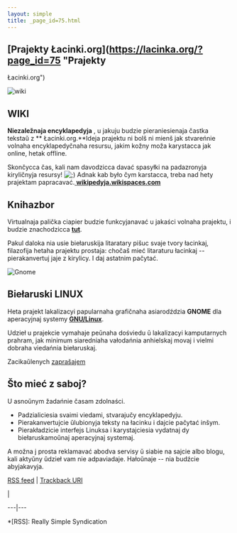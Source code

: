 ```yaml
---
layout: simple
title: _page_id=75.html 
---
```






## [Prajekty Łacinki.org](https://lacinka.org/?page_id=75 "Prajekty
Łacinki.org")

![wiki](https://wikipedyja.wikispaces.com/space/showlogo/Lacinka-org)

## WIKI

**Niezaležnaja encyklapedyja** , u jakuju budzie pieraniesienaja častka
tekstaŭ z ** Łacinki.org.**Ideja prajektu ni bolš ni mienš jak stvareńnie
volnaha encyklapedyčnaha resursu, jakim kožny moža karystacca jak online,
hetak offline.

Skončycca čas, kali nam davodzicca davać spasyłki na padazronyja kiryličnyja
resursy! ![;\)](https://lacinka.org/wp-includes/images/smilies/icon_wink.gif)
Adnak kab było čym karstacca, treba nad hety prajektam papracavać.[
**wikipedyja.wikispaces.com**](https://wikipedyja.wikispaces.com)

## Knihazbor

Virtualnaja palička ciapier budzie funkcyjanavać u jakaści volnaha prajektu, i
budzie znachodzicca **[tut](https://my.opera.com/litaratura/blog/)**.

Pakul daloka nia usie biełaruskija litaratary pišuc svaje tvory łacinkaj,
filazofija hetaha prajektu prostaja: chočaš mieć litaraturu łacinkaj --
pierakanvertuj jaje z kirylicy. I daj astatnim pačytać.

![Gnome](https://lacinka.org/images/be-latn-gnome.png)

## Biełaruski LINUX

Heta prajekt lakalizacyi papularnaha grafičnaha asiarodździa **GNOME** dla
aperacyjnaj systemy [**GNU/Linux**](https://en.wikipedia.org/wiki/GNU/Linux).

Udzieł u prajekcie vymahaje peŭnaha dośviedu ŭ lakalizacyi kamputarnych
prahram, jak minimum siaredniaha vałodańnia anhielskaj movaj i vielmi dobraha
viedańnia biełaruskaj.

Zacikaŭlenych
[zaprašajem](https://progress.gnome.org/languages/be@latin/gnome-2-20 "GNOME")

## Što mieć z saboj?

U asnoŭnym žadańnie časam zdolnaści.

* Padzialiciesia svaimi viedami, stvarajučy encyklapedyju.  
* Pierakanvertujcie ŭlubionyja teksty na łacinku i dajcie pačytać inšym.  
* Pierakładzicie interfejs Linuksa i karystajciesia vydatnaj dy biełaruskamoŭnaj aperacyjnaj systemaj.

A možna j prosta reklamavać abodva servisy ŭ siabie na sajcie albo blogu, kali
aktyŭny ŭdzieł vam nie adpaviadaje. Hałoŭnaje -- nia budźcie abyjakavyja.

[RSS feed](https://lacinka.org/?feed=rss2&p=75) | [Trackback
URI](https://lacinka.org/wp-trackback.php?p=75)


|

 
  
  
---|---  
  







 



  *[RSS]: Really Simple Syndication


